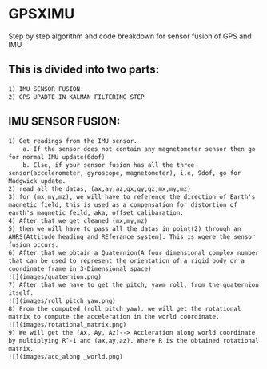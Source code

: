 # GPSXIMU
Step by step algorithm and code breakdown for sensor fusion of GPS and IMU

## This is divided into two parts:
	1) IMU SENSOR FUSION
	2) GPS UPADTE IN KALMAN FILTERING STEP

## IMU SENSOR FUSION:
	1) Get readings from the IMU sensor.
		a. If the sensor does not contain any magnetometer sensor then go for normal IMU update(6dof)
		b. Else, if your sensor fusion has all the three sensor(accelerometer, gyroscope, magnetometer), i.e, 9dof, go for Madgwick update.
	2) read all the datas, (ax,ay,az,gx,gy,gz,mx,my,mz)
	3) for (mx,my,mz), we will have to reference the direction of Earth's magnetic field, this is used as a compensation for distortion of earth's magnetic feild, aka, offset calibaration.
	4) After that we get cleaned (mx,my,mz)
	5) then we will have to pass all the datas in point(2) through an AHRS(Attitude heading and REferance system). This is wgere the sensor fusion occurs.
	6) After that we obtain a Quaternion(A four dimensional complex number that can be used to represent the orientation of a rigid body or a coordinate frame in 3-Dimensional space)
	![](images/quaternion.png)
	7) After that we have to get the pitch, yawm roll, from the quaternion itself.
	![](images/roll_pitch_yaw.png) 
	8) From the computed (roll pitch yaw), we will get the rotational matrix to compute the acceleration in the world coordinate.
	![](images/rotational_matrix.png)
	9) We will get the (Ax, Ay, Az)--> Accleration along world coordinate by multiplying R^-1 and (ax,ay,az). Where R is the obtained rotational matrix.
	![](images/acc_along _world.png)